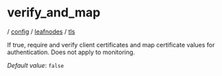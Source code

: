 # verify_and_map

/ [config](reference/server-config/index.md) / [leafnodes](reference/server-config/config/leafnodes/index.md) / [tls](reference/server-config/config/leafnodes/tls/index.md) 

If true, require and verify client certificates and map certificate values for authentication. Does not apply to monitoring.

*Default value*: `false`
